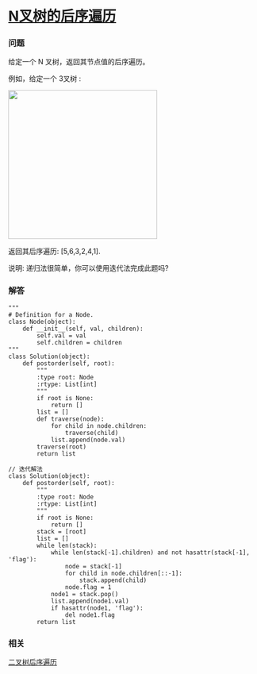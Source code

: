 # [N叉树的后序遍历](https://leetcode-cn.com/problems/n-ary-tree-postorder-traversal)

### 问题

给定一个 N 叉树，返回其节点值的后序遍历。

例如，给定一个 3叉树 :



<img src="https://assets.leetcode-cn.com/aliyun-lc-upload/uploads/2018/10/12/narytreeexample.png" width="300">



返回其后序遍历: [5,6,3,2,4,1].



说明: 递归法很简单，你可以使用迭代法完成此题吗?

### 解答

```
"""
# Definition for a Node.
class Node(object):
    def __init__(self, val, children):
        self.val = val
        self.children = children
"""
class Solution(object):
    def postorder(self, root):
        """
        :type root: Node
        :rtype: List[int]
        """
        if root is None:
            return []
        list = []
        def traverse(node):
            for child in node.children:
                traverse(child)
            list.append(node.val)
        traverse(root)
        return list

// 迭代解法
class Solution(object):
    def postorder(self, root):
        """
        :type root: Node
        :rtype: List[int]
        """
        if root is None:
            return []
        stack = [root]
        list = []
        while len(stack):
            while len(stack[-1].children) and not hasattr(stack[-1], 'flag'):
                node = stack[-1]
                for child in node.children[::-1]:
                    stack.append(child)
                node.flag = 1
            node1 = stack.pop()
            list.append(node1.val)
            if hasattr(node1, 'flag'):
                del node1.flag
        return list
```


### 相关

[二叉树后序遍历](https://leetcode-cn.com/problems/binary-tree-postorder-traversal/)